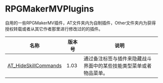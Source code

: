 # RPGMakerMVPlugins
自用的一些RPGMakerMV插件，AT文件夹内为自制插件，Other文件夹内为获得授权转载或者从其它作者那里进行修改过的的插件。

|名称   |版本号   |说明   |
| ------------ | ------------ | ------------ |
|[AT_HideSkillCommands](AT/AT_HideSkillCommands.js)   |1.03   |通过备注标签与插件来隐藏战斗界面中的某些技能类型菜单或者物品菜单。   |